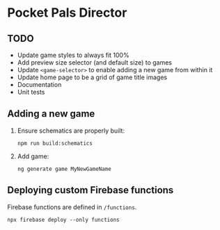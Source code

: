 # Pocket Pals Director

## TODO

- Update game styles to always fit 100%
- Add preview size selector (and default size) to games
- Update `<game-selector>` to enable adding a new game from within it
- Update home page to be a grid of game title images
- Documentation
- Unit tests

## Adding a new game

1.  Ensure schematics are properly built:

    ```
    npm run build:schematics
    ```

2.  Add game:

    ```
    ng generate game MyNewGameName
    ```

## Deploying custom Firebase functions

Firebase functions are defined in `/functions`.

```
npx firebase deploy --only functions
```

